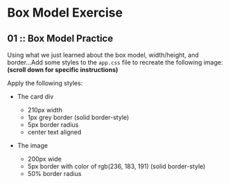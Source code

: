# Box Model Exercise
## 01 :: Box Model Practice
Using what we just learned about the box model, width/height, and border...Add some styles to the `app.css` file to recreate the following image: **(scroll down for specific instructions)**


Apply the following styles:
- The card div
    - 210px width
    - 1px grey border (solid border-style)
    - 5px border radius
    - center text aligned

- The image
    - 200px wide
    - 5px border with color of rgb(236, 183, 191) (solid border-style)
    - 50% border radius